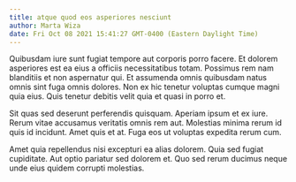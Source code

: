 ```yaml
---
title: atque quod eos asperiores nesciunt
author: Marta Wiza
date: Fri Oct 08 2021 15:41:27 GMT-0400 (Eastern Daylight Time)
---
```

Quibusdam iure sunt fugiat tempore aut corporis porro facere. Et dolorem asperiores est ea eius a officiis necessitatibus totam. Possimus rem nam blanditiis et non aspernatur qui. Et assumenda omnis quibusdam natus omnis sint fuga omnis dolores. Non ex hic tenetur voluptas cumque magni quia eius. Quis tenetur debitis velit quia et quasi in porro et.

 Sit quas sed deserunt perferendis quisquam. Aperiam ipsum et ex iure. Rerum vitae accusamus veritatis omnis rem aut. Molestias minima rerum id quis id incidunt. Amet quis et at. Fuga eos ut voluptas expedita rerum cum.

 Amet quia repellendus nisi excepturi ea alias dolorem. Quia sed fugiat cupiditate. Aut optio pariatur sed dolorem et. Quo sed rerum ducimus neque unde eius quidem corrupti molestias.